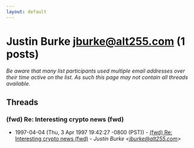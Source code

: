 ```yaml
---
layout: default
---
```


# Justin Burke <jburke@alt255.com> (1 posts)

_Be aware that many list participants used multiple email addresses over their time active on the list. As such this page may not contain all threads available._

## Threads

### (fwd) Re: Interesting crypto news (fwd)
+ 1997-04-04 (Thu, 3 Apr 1997 19:42:27 -0800 (PST)) - [(fwd) Re: Interesting crypto news (fwd)](/archive/1997/04/2a284c9cb98336d89d93964f8f57d14b353e436c426b5059d841bdb4654bc7f8) - _Justin Burke \<jburke@alt255.com\>_

